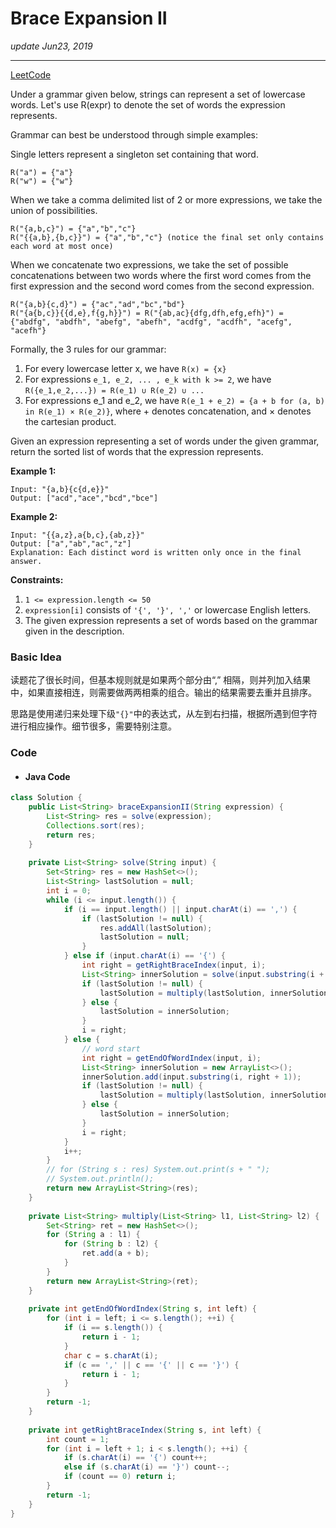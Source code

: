 # Brace Expansion II
_update Jun23, 2019_

---
[LeetCode](https://leetcode.com/problems/brace-expansion-ii/)

Under a grammar given below, strings can represent a set of lowercase words.  Let's use R(expr) to denote the set of words the expression represents.

Grammar can best be understood through simple examples:

Single letters represent a singleton set containing that word.

    R("a") = {"a"}
    R("w") = {"w"}

When we take a comma delimited list of 2 or more expressions, we take the union of possibilities.

    R("{a,b,c}") = {"a","b","c"}
    R("{{a,b},{b,c}}") = {"a","b","c"} (notice the final set only contains each word at most once)

When we concatenate two expressions, we take the set of possible concatenations between two words where the first word comes from the first expression and the second word comes from the second expression.

    R("{a,b}{c,d}") = {"ac","ad","bc","bd"}
    R("{a{b,c}}{{d,e},f{g,h}}") = R("{ab,ac}{dfg,dfh,efg,efh}") = {"abdfg", "abdfh", "abefg", "abefh", "acdfg", "acdfh", "acefg", "acefh"}

Formally, the 3 rules for our grammar:

1. For every lowercase letter x, we have `R(x) = {x}`
2. For expressions `e_1, e_2, ... , e_k with k >= 2`, we have `R({e_1,e_2,...}) = R(e_1) ∪ R(e_2) ∪ ...`
3. For expressions e_1 and e_2, we have `R(e_1 + e_2) = {a + b for (a, b) in R(e_1) × R(e_2)}`, where + denotes concatenation, and × denotes the cartesian product.

Given an expression representing a set of words under the given grammar, return the sorted list of words that the expression represents.


**Example 1:**

    Input: "{a,b}{c{d,e}}"
    Output: ["acd","ace","bcd","bce"]

**Example 2:**

    Input: "{{a,z},a{b,c},{ab,z}}"
    Output: ["a","ab","ac","z"]
    Explanation: Each distinct word is written only once in the final answer.

**Constraints:**
1. `1 <= expression.length <= 50`
2. `expression[i]` consists of `'{', '}', ','` or lowercase English letters.
3. The given expression represents a set of words based on the grammar given in the description.

### Basic Idea
读题花了很长时间，但基本规则就是如果两个部分由“,” 相隔，则并列加入结果中，如果直接相连，则需要做两两相乘的组合。输出的结果需要去重并且排序。

思路是使用递归来处理下级`"{}"`中的表达式，从左到右扫描，根据所遇到但字符进行相应操作。细节很多，需要特别注意。

### Code
* #### Java Code
```java
class Solution {
    public List<String> braceExpansionII(String expression) {
        List<String> res = solve(expression);
        Collections.sort(res);
        return res;
    }
    
    private List<String> solve(String input) {
        Set<String> res = new HashSet<>();
        List<String> lastSolution = null;
        int i = 0;
        while (i <= input.length()) {
            if (i == input.length() || input.charAt(i) == ',') {
                if (lastSolution != null) {
                    res.addAll(lastSolution);
                    lastSolution = null;
                }
            } else if (input.charAt(i) == '{') {
                int right = getRightBraceIndex(input, i);
                List<String> innerSolution = solve(input.substring(i + 1, right));
                if (lastSolution != null) {
                    lastSolution = multiply(lastSolution, innerSolution);
                } else {
                    lastSolution = innerSolution;
                }
                i = right;
            } else {
                // word start
                int right = getEndOfWordIndex(input, i);
                List<String> innerSolution = new ArrayList<>();
                innerSolution.add(input.substring(i, right + 1));
                if (lastSolution != null) {
                    lastSolution = multiply(lastSolution, innerSolution);
                } else {
                    lastSolution = innerSolution;
                }
                i = right;
            }
            i++;
        }
        // for (String s : res) System.out.print(s + " ");
        // System.out.println();
        return new ArrayList<String>(res);
    }
    
    private List<String> multiply(List<String> l1, List<String> l2) {
        Set<String> ret = new HashSet<>();
        for (String a : l1) {
            for (String b : l2) {
                ret.add(a + b);
            }
        }
        return new ArrayList<String>(ret);
    }
    
    private int getEndOfWordIndex(String s, int left) {
        for (int i = left; i <= s.length(); ++i) {
            if (i == s.length()) {
                return i - 1;
            }
            char c = s.charAt(i);
            if (c == ',' || c == '{' || c == '}') {
                return i - 1;
            }
        }
        return -1;
    }
    
    private int getRightBraceIndex(String s, int left) {
        int count = 1;
        for (int i = left + 1; i < s.length(); ++i) {
            if (s.charAt(i) == '{') count++;
            else if (s.charAt(i) == '}') count--;
            if (count == 0) return i;
        }
        return -1;
    }
}
```
